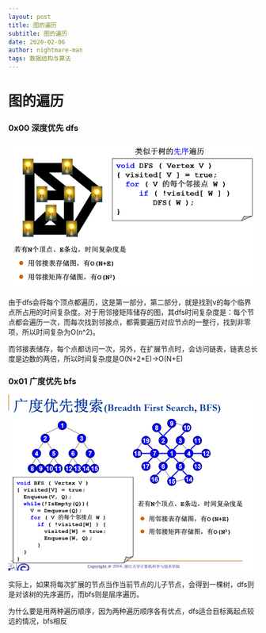 ```yaml
---
layout: post
title: 图的遍历
subtitle: 图的遍历
date: 2020-02-06
author: nightmare-man
tags: 数据结构与算法
---
```

# 		图的遍历

### 0x00 深度优先 dfs

![QQ截图20200206191742](/assets/img/QQ截图20200206191742.png)

​			由于dfs会将每个顶点都遍历，这是第一部分，第二部分，就是找到v的每个临界点所占用的时间复杂度。对于用邻接矩阵储存的图，其dfs时间复杂度是：每个节点都会遍历一次，而每次找到邻接点，都需要遍历对应节点的一整行，找到非零项，所以时间复杂为O(n^2)。

​			而邻接表储存，每个点都访问一次，另外，在扩展节点时，会访问链表，链表总长度是边数的两倍，所以时间复杂度是O(N+2*E)->O(N+E)

### 0x01 广度优先 bfs

![QQ截图20200206193423](/assets/img/QQ截图20200206193423.png)

​			实际上，如果将每次扩展的节点当作当前节点的儿子节点，会得到一棵树，dfs则是对该树的先序遍历，而bfs则是层序遍历。

​			为什么要是用两种遍历顺序，因为两种遍历顺序各有优点，dfs适合目标离起点较远的情况，bfs相反

